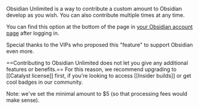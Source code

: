 Obsidian Unlimited is a way to contribute a custom amount to Obsidian develop as you wish. You can also contribute multiple times at any time.

You can find this option at the bottom of the page in [your Obsidian account page](https://obsidian.md/account) after logging in.

Special thanks to the VIPs who proposed this "feature" to support Obsidian even more.

==Contributing to Obsidian Unlimited does not let you give any additional features or benefits.== For this reason, we recommend upgrading to [[Catalyst license]] first, if you're looking to access [[Insider builds]] or get cool badges in our community.

Note: we've set the minimal amount to $5 (so that processing fees would make sense).